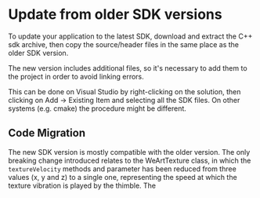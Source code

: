 # Update from older SDK versions

To update your application to the latest SDK, download and extract the C++ sdk archive, then copy the source/header files in the same place as the older SDK version.

The new version includes additional files, so it's necessary to add them to the project in order to avoid linking errors.

This can be done on Visual Studio by right-clicking on the solution, then clicking on Add -> Existing Item and selecting all the SDK files.
On other systems (e.g. cmake) the procedure might be different.

## Code Migration

The new SDK version is mostly compatible with the older version.
The only breaking change introduced relates to the WeArtTexture class, in which the ```textureVelocity``` methods and parameter has been reduced from three values (x, y and z) to a single one, representing the speed at which the texture vibration is played by the thimble.
The 

